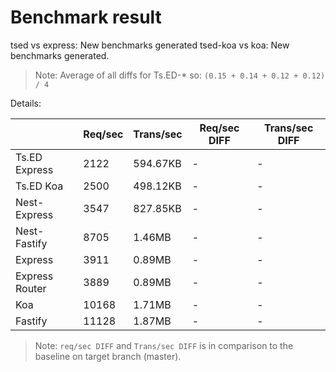 # Benchmark result

tsed vs express: New benchmarks generated
tsed-koa vs koa: New benchmarks generated.

> Note: 
> Average of all diffs for Ts.ED-* so: `(0.15 + 0.14 + 0.12 + 0.12) / 4`

Details:

|                | Req/sec | Trans/sec | Req/sec DIFF | Trans/sec DIFF |
| -------------- | ------- | --------- | ------------ | -------------- |
| Ts.ED Express  | 2122    | 594.67KB  | -            | -              |
| Ts.ED Koa      | 2500    | 498.12KB  | -            | -              |
| Nest-Express   | 3547    | 827.85KB  | -            | -              |
| Nest-Fastify   | 8705    | 1.46MB    | -            | -              |
| Express        | 3911    | 0.89MB    | -            | -              |
| Express Router | 3889    | 0.89MB    | -            | -              |
| Koa            | 10168   | 1.71MB    | -            | -              |
| Fastify        | 11128   | 1.87MB    | -            | -              |

> Note:
> `req/sec DIFF` and `Trans/sec DIFF` is in comparison to the baseline on target branch (master).